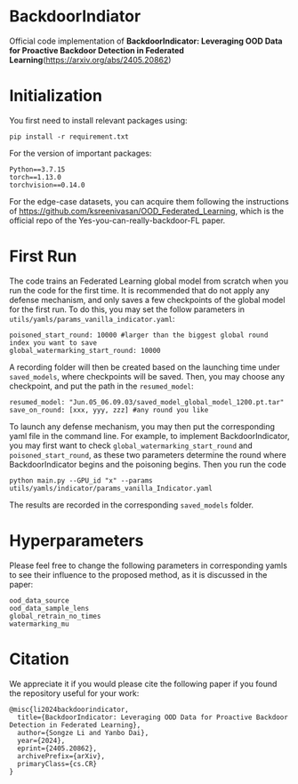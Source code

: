 # BackdoorIndiator

Official code implementation of **BackdoorIndicator: Leveraging OOD Data for
Proactive Backdoor Detection in Federated
Learning**(https://arxiv.org/abs/2405.20862)

# Initialization
You first need to install relevant packages using:

    pip install -r requirement.txt

For the version of important packages:
    
    Python==3.7.15
    torch==1.13.0
    torchvision==0.14.0

For the edge-case datasets, you can acquire them following the instructions of https://github.com/ksreenivasan/OOD_Federated_Learning, 
which is the official repo of the Yes-you-can-really-backdoor-FL paper.

# First Run
The code trains an Federated Learning global model from scratch when you run the
code for the first time. It is recommended that do not apply any defense
mechanism, and only saves a few checkpoints of the global model for the first
run. To do this, you may set the follow parameters in
`utils/yamls/params_vanilla_indicator.yaml`:

    poisoned_start_round: 10000 #larger than the biggest global round index you want to save
    global_watermarking_start_round: 10000 

A recording folder will then be created based on the launching time under
`saved_models`, where checkpoints will be saved. Then, you may choose any
checkpoint, and put the path in the `resumed_model`:

    resumed_model: "Jun.05_06.09.03/saved_model_global_model_1200.pt.tar"
    save_on_round: [xxx, yyy, zzz] #any round you like

To launch any defense mechanism, you may then put the corresponding yaml file in
the command line. For example, to implement BackdoorIndicator, you may first
want to check `global_watermarking_start_round` and `poisoned_start_round`, as
these two parameters determine the round where BackdoorIndicator begins and the
poisoning begins. Then you run the code

    python main.py --GPU_id "x" --params utils/yamls/indicator/params_vanilla_Indicator.yaml

The results are recorded in the corresponding `saved_models` folder.

# Hyperparameters
Please feel free to change the following parameters in corresponding yamls to
see their influence to the proposed method, as it is discussed in the paper:

    ood_data_source
    ood_data_sample_lens
    global_retrain_no_times
    watermarking_mu

# Citation
We appreciate it if you would please cite the following paper if you found the
repository useful for your work:

    @misc{li2024backdoorindicator,
      title={BackdoorIndicator: Leveraging OOD Data for Proactive Backdoor Detection in Federated Learning}, 
      author={Songze Li and Yanbo Dai},
      year={2024},
      eprint={2405.20862},
      archivePrefix={arXiv},
      primaryClass={cs.CR}
    }







